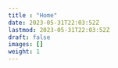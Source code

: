 ```yaml
---
title : "Home"
date: 2023-05-31T22:03:52Z
lastmod: 2023-05-31T22:03:52Z
draft: false
images: []
weight: 1
---
```

